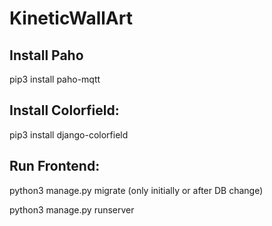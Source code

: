 # KineticWallArt

## Install Paho

pip3 install paho-mqtt

## Install Colorfield: 

pip3 install django-colorfield

## Run Frontend:

python3 manage.py migrate (only initially or after DB change)

python3 manage.py runserver
